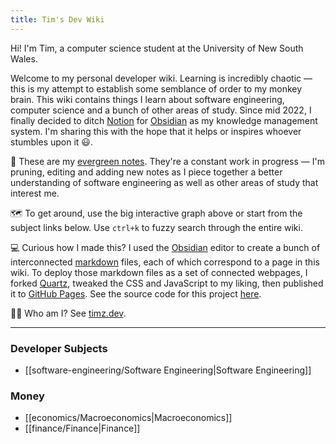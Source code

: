 ```yaml
---
title: Tim's Dev Wiki
---
```


Hi! I'm Tim, a computer science student at the University of New South Wales. 

Welcome to my personal developer wiki. Learning is incredibly chaotic — this is my attempt to establish some semblance of order to my monkey brain. This wiki contains things I learn about software engineering, computer science and a bunch of other areas of study. Since mid 2022, I finally decided to ditch [Notion](https://notion.so/) for [Obsidian](https://obsidian.md/) as my knowledge management system. I'm sharing this with the hope that it helps or inspires whoever stumbles upon it 😃.

🌲 These are my [evergreen notes](https://notes.andymatuschak.org/Evergreen_notes). They're a constant work in progress — I'm pruning, editing and adding new notes as I piece together a better understanding of software engineering as well as other areas of study that interest me.

🗺️ To get around, use the big interactive graph above or start from the subject links below. Use `ctrl+k` to fuzzy search through the entire wiki.

💻 Curious how I made this? I used the [Obsidian](https://obsidian.md/) editor to create a bunch of interconnected [markdown](https://www.markdownguide.org/) files, each of which correspond to a page in this wiki. To deploy those markdown files as a set of connected webpages, I forked <a href="https://github.com/jackyzha0/quartz">Quartz</a>, tweaked the CSS and JavaScript to my liking, then published it to [GitHub Pages](https://pages.github.com/). See the source code for this project <a href="https://github.com/Tymotex/wiki">here</a>.

👨‍💻 Who am I? See [timz.dev](https://timz.dev).

---

### Developer Subjects
- [[software-engineering/Software Engineering|Software Engineering]]

### Money
- [[economics/Macroeconomics|Macroeconomics]]
- [[finance/Finance|Finance]]
